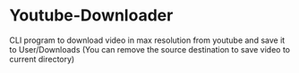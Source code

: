 # Youtube-Downloader
CLI program to download video in max resolution from youtube and save it to User/Downloads (You can remove the source destination to save video to current directory)
